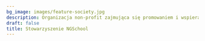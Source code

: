 ```yaml
---
bg_image: images/feature-society.jpg
description: Organizacja non-profit zajmująca się promowaniem i wspieraniem nauki
draft: false
title: Stowarzyszenie NGSchool
---
```

